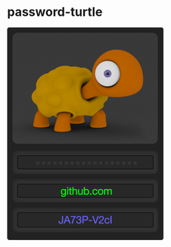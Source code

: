 
# password-turtle

![screenshot](https://raw.githubusercontent.com/monsterkodi/password-turtle/master/img/password-turtle.png)

